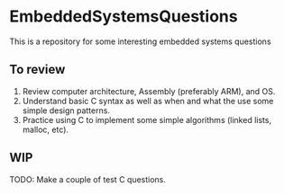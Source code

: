 # EmbeddedSystemsQuestions

This is a repository for some interesting embedded systems questions
## To review

1. Review computer architecture, Assembly (preferably ARM), and OS.
2. Understand basic C syntax as well as when and what the use some simple design patterns. 
3. Practice using C to implement some simple algorithms (linked lists, malloc, etc).

## WIP
TODO: Make a couple of test C questions. 
